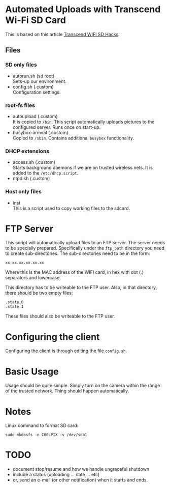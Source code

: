 
# Automated Uploads with Transcend Wi-Fi SD Card

This is based on this article
[Transcend WIFI SD Hacks](https://www.pitt-pladdy.com/blog/_20140202-083815_0000_Transcend_Wi-Fi_SD_Hacks_CF_adaptor_telnet_custom_upload_/).

## Files

### SD only files

- autorun.sh (sd root)  
  Sets-up our environment.
- config.sh (.custom)  
  Configuration settings.

### root-fs files

- autoupload (.custom)  
  It is copied to `/bin`.  This script automatically uploads pictures
  to the configured server.  Runs once on start-up.
- busybox-armv5l (.custom)  
  Copied to `/sbin`.  Contains additional `busybox` functionality.

### DHCP extensions

- access.sh (.custom)  
  Starts background daemons if we are on trusted wireless nets.  It is
  added to the `/etc/dhcp.script`.
- ntpd.sh (.custom)  
  
### Host only files

- inst  
  This is a script used to copy working files to the sdcard.

# FTP Server

This script will automatically upload files to an FTP server.  The
server needs to be specially prepared.  Specifically under the
`ftp_path` directory you need to create sub-directories.  The
sub-directories need to be in the form:

    xx.xx.xx.xx.xx.xx

Where this is the MAC address of the WIFI card, in hex with dot (.)
separators and lowercase.

This directory has to be writeable to the FTP user.  Also, in that
directory, there should be two empty files:

    .state.0
	.state.1

These files should also be writeable to the FTP user.

# Configuring the client

Configuring the client is through editing the file `config.sh`.

# Basic Usage

Usage should be quite simple.  Simply turn on the camera within the
range of the trusted network.  Thing should happen automatically.

# Notes

Linux command to format SD card:

    sudo mkdosfs -n C00LPIX -v /dev/sdb1


# TODO

- document stop/resume and how we handle ungraceful shutdown
- include a status      (uploading ... date ... etc)
- or, send an e-mail (or other notification) when it starts and ends.

